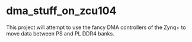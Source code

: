 # dma_stuff_on_zcu104
This project will attempt to use the fancy DMA controllers of the Zynq+ to move data between PS and PL DDR4 banks.
